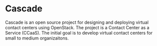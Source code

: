 # Cascade

Cascade is an open source project for designing and deploying virtual contact centers using OpenStack. The project is a Contact Center as a Service (CCaaS).
The initial goal is to develop virtual contact centers for small to medium organizaitons.
